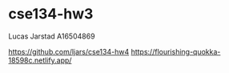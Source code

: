 # cse134-hw3

Lucas Jarstad
A16504869

https://github.com/ljars/cse134-hw4
https://flourishing-quokka-18598c.netlify.app/
